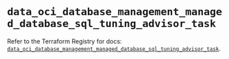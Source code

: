# `data_oci_database_management_managed_database_sql_tuning_advisor_task`

Refer to the Terraform Registry for docs: [`data_oci_database_management_managed_database_sql_tuning_advisor_task`](https://registry.terraform.io/providers/hashicorp/oci/7.19.0/docs/data-sources/database_management_managed_database_sql_tuning_advisor_task).
